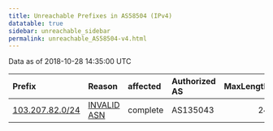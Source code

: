 ```yaml
---
title: Unreachable Prefixes in AS58504 (IPv4)
datatable: true
sidebar: unreachable_sidebar
permalink: unreachable_AS58504-v4.html
---
```


Data as of 2018-10-28 14:35:00 UTC


<div class="datatable-begin"></div>

| Prefix                                                   | Reason                                                                                                 | affected   | Authorized AS   |   MaxLength | Anchor                                       |   unreachable /24s |
|:---------------------------------------------------------|:-------------------------------------------------------------------------------------------------------|:-----------|:----------------|------------:|:---------------------------------------------|-------------------:|
| [103.207.82.0/24](https://stat.ripe.net/103.207.82.0/24) | [INVALID ASN](https://rpki-validator.ripe.net/announcement-preview?asn=AS58504&prefix=103.207.82.0/24) | complete   | AS135043        |          24 | [APNIC](unreachable_APNIC_RPKI_Root-v4.html) |                  1 |

<div class="datatable-end"></div>